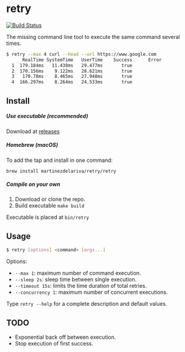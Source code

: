# retry

[![Build Status](https://travis-ci.com/martinezdelariva/retry.svg?branch=master)](https://travis-ci.com/martinezdelariva/retry)

The missing command line tool to execute the same command several times.

```bash
$ retry --max 4 curl --head --url https://www.google.com
      RealTime SystemTime   UserTime    Success      Error
  1  179.184ms   11.438ms   29.477ms       true
  2  170.156ms    9.122ms   28.621ms       true
  3   170.78ms    8.465ms   27.948ms       true
  4  166.297ms    8.264ms   24.533ms       true
```

## Install

##### Use executable (recommended)

Download at [releases](https://github.com/martinezdelariva/retry/releases)

##### Homebrew (macOS)

To add the tap and install in one command:

`brew install martinezdelariva/retry/retry`


##### Compile on your own

1. Download or clone the repo.
2. Build executable `make build`

Executable is placed at `bin/retry`

## Usage

```bash
$ retry [options] <command> [args...]
```

Options:

- `--max 1`: maximum number of command execution.
- `--sleep 2s`: sleep time between single execution.
- `--timeout 15s`: limits the time duration of total retries.
- `--concurrency 1`: maximum number of concurrent executions.

Type `retry --help` for a complete description and default values.

## TODO

- Exponential back off between execution.
- Stop execution of first success.
